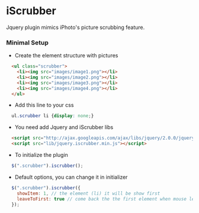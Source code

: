 iScrubber
=========

Jquery plugin mimics iPhoto's picture scrubbing feature.

### Minimal Setup

* Create the element structure with pictures

`````html
  <ul class="scrubber">
    <li><img src="images/image1.png"></li>
    <li><img src="images/image2.png"></li>
    <li><img src="images/image3.png"></li>
    <li><img src="images/image4.png"></li>
  </ul>
`````

* Add this line to your css

`````css
  ul.scrubber li {display: none;}
`````

* You need add Jquery and iScrubber libs

`````html
  <script src="http://ajax.googleapis.com/ajax/libs/jquery/2.0.0/jquery.min.js"></script>
  <script src="lib/jquery.iscrubber.min.js"></script>
`````

* To initialize the plugin

`````javascript
  $(".scrubber").iscrubber();
`````

* Default options, you can change it in initializer

`````javascript
  $(".scrubber").iscrubber({
    showItem: 1, // the element (li) it will be show first
    leaveToFirst: true // come back the the first element when mouse leave scrubber
  });
`````
